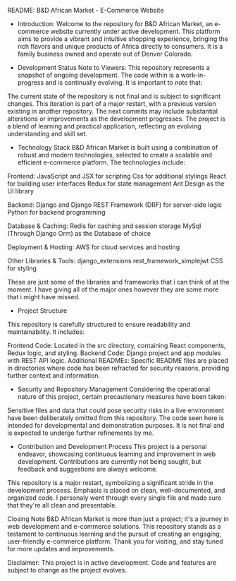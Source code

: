 README: B&D African Market - E-Commerce Website

- Introduction:
Welcome to the repository for B&D African Market, an e-commerce website currently under active development. This platform aims to provide a vibrant and intuitive shopping experience, bringing the rich flavors and unique products of Africa directly to consumers. It is a family business owned and operate out of Denver Colorado.

- Development Status
Note to Viewers: This repository represents a snapshot of ongoing development. The code within is a work-in-progress and is continually evolving. It is important to note that:

The current state of the repository is not final and is subject to significant changes.
This iteration is part of a major restart, with a previous version existing in another repository.
The next commits may include substantial alterations or improvements as the development progresses.
The project is a blend of learning and practical application, reflecting an evolving understanding and skill set.

- Technology Stack
B&D African Market is built using a combination of robust and modern technologies, selected to create a scalable and efficient e-commerce platform. The technologies include:

Frontend:
JavaScript and JSX for scripting
Css for additional stylings
React for building user interfaces
Redux for state management
Ant Design as the UI library

Backend:
Django and Django REST Framework (DRF) for server-side logic
Python for backend programming

Database & Caching:
Redis for caching and session storage
MySql (Through Django Orm) as the Database of choice

Deployment & Hosting:
AWS for cloud services and hosting

Other Libraries & Tools:
django_extensions
rest_framework_simplejwt
CSS for styling

These are just some of the libraries and frameworks that i can think of at the moment. I have giving all of the major ones however they are some more that i might have missed. 

- Project Structure

This repository is carefully structured to ensure readability and maintainability. It includes:

Frontend Code: Located in the src directory, containing React components, Redux logic, and styling.
Backend Code: Django project and app modules with REST API logic.
Additional READMEs: Specific README files are placed in directories where code has been refracted for security reasons, providing further context and information.

- Security and Repository Management
Considering the operational nature of this project, certain precautionary measures have been taken:

Sensitive files and data that could pose security risks in a live environment have been deliberately omitted from this repository.
The code seen here is intended for developmental and demonstration purposes. It is not final and is expected to undergo further refinements by me.

- Contribution and Development Process
This project is a personal endeavor, showcasing continuous learning and improvement in web development. Contributions are currently not being sought, but feedback and suggestions are always welcome.

This repository is a major restart, symbolizing a significant stride in the development process.
Emphasis is placed on clean, well-documented, and organized code. I personaly went through every single file and made sure that they're all clean and presentable.

Closing Note
B&D African Market is more than just a project; it's a journey in web development and e-commerce solutions. This repository stands as a testament to continuous learning and the pursuit of creating an engaging, user-friendly e-commerce platform. Thank you for visiting, and stay tuned for more updates and improvements.

Disclaimer: This project is in active development. Code and features are subject to change as the project evolves.
